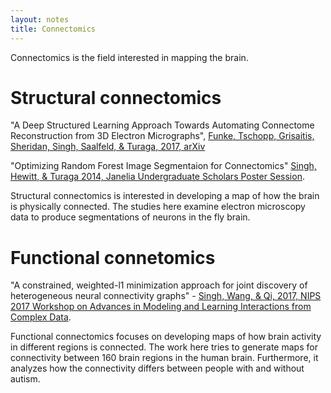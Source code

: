```yaml
---
layout: notes
title: Connectomics
---
```

Connectomics is the field interested in mapping the brain.

# Structural connectomics

"A Deep Structured Learning Approach Towards Automating Connectome Reconstruction from 3D Electron Micrographs", <a color="#219AB3" href="https://arxiv.org/abs/1709.02974"> Funke, Tschopp, Grisaitis, Sheridan, Singh, Saalfeld, & Turaga, 2017, arXiv</a>

"Optimizing Random Forest Image Segmentaion for Connectomics" <a color="#219AB3" href="/assets/singh_15_rf_segmentation.pdf"> Singh, Hewitt, & Turaga 2014, Janelia Undergraduate Scholars Poster Session</a>.

Structural connectomics is interested in developing a map of how the brain is physically connected. The studies here examine electron microscopy data to produce segmentations of neurons in the fly brain.


# Functional connetomics

"A constrained, weighted-l1 minimization approach for joint discovery of heterogeneous neural connectivity graphs" - <a color="#219AB3" href="https://arxiv.org/abs/1709.04090"> Singh, Wang, & Qi, 2017, NIPS 2017 Workshop on Advances in Modeling and Learning Interactions from Complex Data</a>.

Functional connectomics focuses on developing maps of how brain activity in different regions is connected. The work here tries to generate maps for connectivity between 160 brain regions in the human brain. Furthermore, it analyzes how the connectivity differs between people with and without autism.